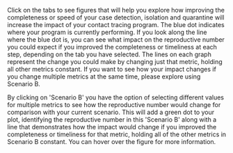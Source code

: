 Click on the tabs to see figures that will help you explore how improving the completeness or speed of your case detection, isolation and quarantine will increase the impact of your contact tracing program. The blue dot indicates where your program is currently performing. If you look along the line where the blue dot is, you can see what impact on the reproductive number you could expect if you improved the completeness or timeliness at each step, depending on the tab you have selected. The lines on each graph represent the change you could make by changing just that metric, holding all other metrics constant. If you want to see how your impact changes if you change multiple metrics at the same time, please explore using Scenario B.

By clicking on 'Scenario B' you have the option of selecting different values for multiple metrics to see how the reproductive number would change for comparison with your current scenario. This will add a green dot to your plot, identifying the reproductive number in this 'Scenario B' along with a line that demonstrates how the impact would change if you improved the completeness or timeliness for that metric, holding all of the other metrics in Scenario B constant. You can hover over the figure for more information.
